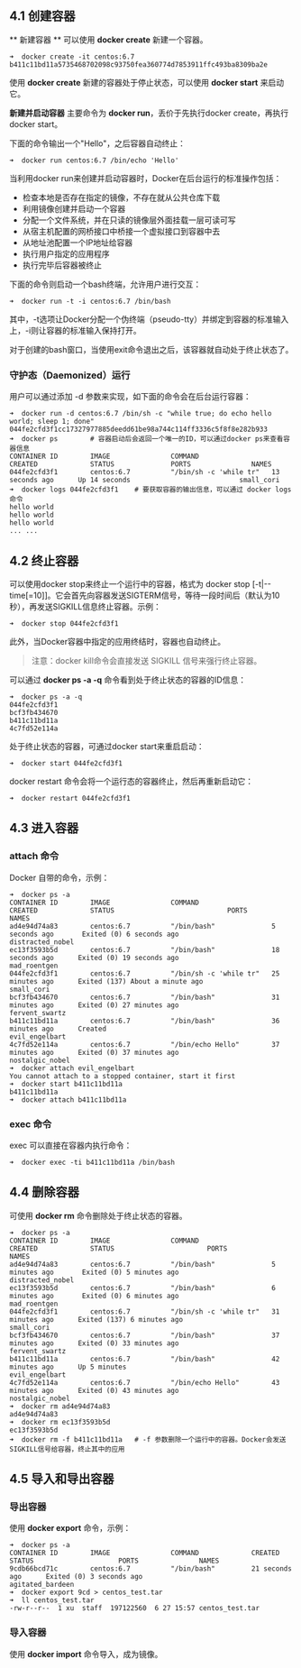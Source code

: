 ## 4.1 创建容器

** 新建容器 **
可以使用 **docker create** 新建一个容器。
```
➜  docker create -it centos:6.7
b411c11bd11a5735468702098c93750fea360774d7853911ffc493ba8309ba2e
```
使用 **docker create** 新建的容器处于停止状态，可以使用 **docker start** 来启动它。

**新建并启动容器**
主要命令为 **docker run**，丢价于先执行docker create，再执行docker start。

下面的命令输出一个"Hello"，之后容器自动终止：
```
➜  docker run centos:6.7 /bin/echo 'Hello'
```  

当利用docker run来创建并启动容器时，Docker在后台运行的标准操作包括：
- 检查本地是否存在指定的镜像，不存在就从公共仓库下载
- 利用镜像创建并启动一个容器
- 分配一个文件系统，并在只读的镜像层外面挂载一层可读可写
- 从宿主机配置的网桥接口中桥接一个虚拟接口到容器中去
- 从地址池配置一个IP地址给容器
- 执行用户指定的应用程序
- 执行完毕后容器被终止

下面的命令则启动一个bash终端，允许用户进行交互：
```
➜  docker run -t -i centos:6.7 /bin/bash
```
其中，-t选项让Docker分配一个伪终端（pseudo-tty）并绑定到容器的标准输入上，-i则让容器的标准输入保持打开。

对于创建的bash窗口，当使用exit命令退出之后，该容器就自动处于终止状态了。

### 守护态（Daemonized）运行
用户可以通过添加 -d 参数来实现，如下面的命令会在后台运行容器：
```
➜  docker run -d centos:6.7 /bin/sh -c "while true; do echo hello world; sleep 1; done"
044fe2cfd3f1cc17327977885deedd61be98a744c114ff3336c5f8f8e282b933
➜  docker ps        # 容器启动后会返回一个唯一的ID，可以通过docker ps来查看容器信息
CONTAINER ID        IMAGE               COMMAND                  CREATED             STATUS              PORTS               NAMES
044fe2cfd3f1        centos:6.7          "/bin/sh -c 'while tr"   13 seconds ago      Up 14 seconds                           small_cori
➜  docker logs 044fe2cfd3f1    # 要获取容器的输出信息，可以通过 docker logs 命令
hello world
hello world
hello world
... ...
```

## 4.2 终止容器
可以使用docker stop来终止一个运行中的容器，格式为 docker stop [-t|--time[=10]]。它会首先向容器发送SIGTERM信号，等待一段时间后（默认为10秒），再发送SIGKILL信息终止容器。示例：
```
➜  docker stop 044fe2cfd3f1
```

此外，当Docker容器中指定的应用终结时，容器也自动终止。

> 注意：docker kill命令会直接发送 SIGKILL 信号来强行终止容器。

可以通过 **docker ps -a -q** 命令看到处于终止状态的容器的ID信息：
```
➜  docker ps -a -q
044fe2cfd3f1
bcf3fb434670
b411c11bd11a
4c7fd52e114a
```

处于终止状态的容器，可通过docker start来重启启动：
```
➜  docker start 044fe2cfd3f1
```

docker restart 命令会将一个运行态的容器终止，然后再重新启动它：
```
➜  docker restart 044fe2cfd3f1
```

## 4.3 进入容器
### attach 命令
Docker 自带的命令，示例：
```
➜  docker ps -a
CONTAINER ID        IMAGE               COMMAND                  CREATED             STATUS                            PORTS               NAMES
ad4e94d74a83        centos:6.7          "/bin/bash"              5 seconds ago       Exited (0) 6 seconds ago                              distracted_nobel
ec13f3593b5d        centos:6.7          "/bin/bash"              18 seconds ago      Exited (0) 19 seconds ago                             mad_roentgen
044fe2cfd3f1        centos:6.7          "/bin/sh -c 'while tr"   25 minutes ago      Exited (137) About a minute ago                       small_cori
bcf3fb434670        centos:6.7          "/bin/bash"              31 minutes ago      Exited (0) 27 minutes ago                             fervent_swartz
b411c11bd11a        centos:6.7          "/bin/bash"              36 minutes ago      Created                                               evil_engelbart
4c7fd52e114a        centos:6.7          "/bin/echo Hello"        37 minutes ago      Exited (0) 37 minutes ago                             nostalgic_nobel
➜  docker attach evil_engelbart
You cannot attach to a stopped container, start it first
➜  docker start b411c11bd11a
b411c11bd11a
➜  docker attach b411c11bd11a
```

### exec 命令
exec 可以直接在容器内执行命令：
```
➜  docker exec -ti b411c11bd11a /bin/bash
```

## 4.4 删除容器
可使用 **docker rm** 命令删除处于终止状态的容器。
```
➜  docker ps -a
CONTAINER ID        IMAGE               COMMAND                  CREATED             STATUS                       PORTS               NAMES
ad4e94d74a83        centos:6.7          "/bin/bash"              5 minutes ago       Exited (0) 5 minutes ago                         distracted_nobel
ec13f3593b5d        centos:6.7          "/bin/bash"              6 minutes ago       Exited (0) 6 minutes ago                         mad_roentgen
044fe2cfd3f1        centos:6.7          "/bin/sh -c 'while tr"   31 minutes ago      Exited (137) 6 minutes ago                       small_cori
bcf3fb434670        centos:6.7          "/bin/bash"              37 minutes ago      Exited (0) 33 minutes ago                        fervent_swartz
b411c11bd11a        centos:6.7          "/bin/bash"              42 minutes ago      Up 5 minutes                                     evil_engelbart
4c7fd52e114a        centos:6.7          "/bin/echo Hello"        43 minutes ago      Exited (0) 43 minutes ago                        nostalgic_nobel
➜  docker rm ad4e94d74a83
ad4e94d74a83
➜  docker rm ec13f3593b5d
ec13f3593b5d
➜  docker rm -f b411c11bd11a   # -f 参数删除一个运行中的容器。Docker会发送SIGKILL信号给容器，终止其中的应用
```

## 4.5 导入和导出容器
### 导出容器
使用 **docker export** 命令，示例：
```
➜  docker ps -a
CONTAINER ID        IMAGE               COMMAND             CREATED             STATUS                     PORTS               NAMES
9cdb66bcd71c        centos:6.7          "/bin/bash"         21 seconds ago      Exited (0) 3 seconds ago                       agitated_bardeen
➜  docker export 9cd > centos_test.tar
➜  ll centos_test.tar
-rw-r--r--  1 xu  staff  197122560  6 27 15:57 centos_test.tar
```

### 导入容器
使用 **docker import** 命令导入，成为镜像。
